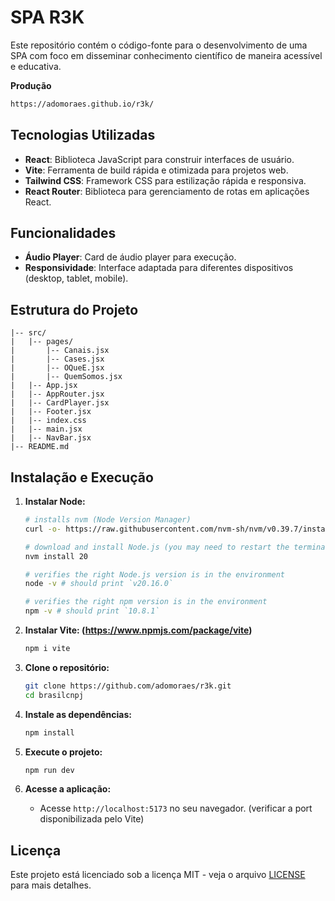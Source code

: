 # SPA R3K

Este repositório contém o código-fonte para o desenvolvimento de uma SPA com foco em disseminar conhecimento científico de maneira acessível e educativa.

**Produção**

```bash
https://adomoraes.github.io/r3k/
```

## Tecnologias Utilizadas

- **React**: Biblioteca JavaScript para construir interfaces de usuário.
- **Vite**: Ferramenta de build rápida e otimizada para projetos web.
- **Tailwind CSS**: Framework CSS para estilização rápida e responsiva.
- **React Router**: Biblioteca para gerenciamento de rotas em aplicações React.

## Funcionalidades

- **Áudio Player**: Card de áudio player para execução.
- **Responsividade**: Interface adaptada para diferentes dispositivos (desktop, tablet, mobile).

## Estrutura do Projeto

```plaintext
|-- src/
|   |-- pages/
|       |-- Canais.jsx
|       |-- Cases.jsx
|       |-- OQueE.jsx
|       |-- QuemSomos.jsx
|   |-- App.jsx
|   |-- AppRouter.jsx
|   |-- CardPlayer.jsx
|   |-- Footer.jsx
|   |-- index.css
|   |-- main.jsx
|   |-- NavBar.jsx
|-- README.md
```

## Instalação e Execução

1. **Instalar Node:**

   ```bash
   # installs nvm (Node Version Manager)
   curl -o- https://raw.githubusercontent.com/nvm-sh/nvm/v0.39.7/install.sh | bash

   # download and install Node.js (you may need to restart the terminal)
   nvm install 20

   # verifies the right Node.js version is in the environment
   node -v # should print `v20.16.0`

   # verifies the right npm version is in the environment
   npm -v # should print `10.8.1`
   ```

2. **Instalar Vite: (https://www.npmjs.com/package/vite)**

   ```bash
   npm i vite
   ```

3. **Clone o repositório:**

   ```bash
   git clone https://github.com/adomoraes/r3k.git
   cd brasilcnpj
   ```

4. **Instale as dependências:**

   ```bash
   npm install
   ```

5. **Execute o projeto:**

   ```bash
   npm run dev
   ```

6. **Acesse a aplicação:**
   - Acesse `http://localhost:5173` no seu navegador. (verificar a port disponibilizada pelo Vite)

## Licença

Este projeto está licenciado sob a licença MIT - veja o arquivo [LICENSE](LICENSE) para mais detalhes.
